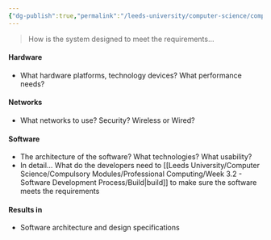 ```yaml
---
{"dg-publish":true,"permalink":"/leeds-university/computer-science/compulsory-modules/professional-computing/week-3-2-software-development-process/system-design/"}
---
```


>How is the system designed to meet the requirements...
#### Hardware
- What hardware platforms, technology devices? What performance needs?
#### Networks
- What networks to use? Security? Wireless or Wired?
#### Software
- The architecture of the software? What technologies? What usability?
- In detail... What do the developers need to [[Leeds University/Computer Science/Compulsory Modules/Professional Computing/Week 3.2 - Software Development Process/Build\|build]] to make sure the software meets the requirements
#### Results in
- Software architecture and design specifications